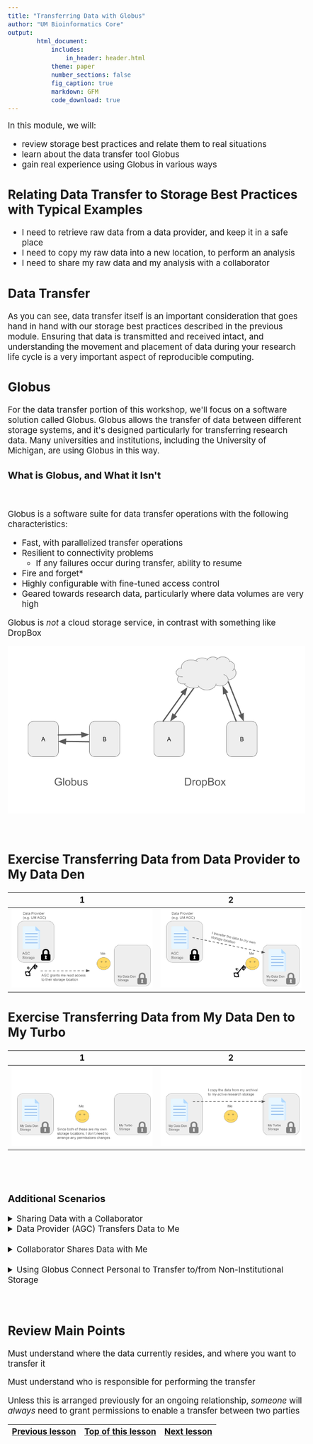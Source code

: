```yaml
---
title: "Transferring Data with Globus"
author: "UM Bioinformatics Core"
output:
        html_document:
            includes:
                in_header: header.html
            theme: paper
            number_sections: false
            fig_caption: true
            markdown: GFM
            code_download: true
---
```

<style type="text/css">
body{ /* Normal  */
      font-size: 14pt;
  }
pre {
  font-size: 12pt
}
</style>

In this module, we will:

* review storage best practices and relate them to real situations
* learn about the data transfer tool Globus
* gain real experience using Globus in various ways


## Relating Data Transfer to Storage Best Practices with Typical Examples

 - I need to retrieve raw data from a data provider, and keep it in a safe place
 - I need to copy my raw data into a new location, to perform an analysis
 - I need to share my raw data and my analysis with a collaborator

## Data Transfer

As you can see, data transfer itself is an important consideration that goes hand in hand with our storage best practices described in the previous module. Ensuring that data is transmitted and received intact, and understanding the movement and placement of data during your research life cycle is a very important aspect of reproducible computing.


## Globus

For the data transfer portion of this workshop, we'll focus on a software solution called Globus. Globus allows the transfer of data between different storage systems, and it's designed particularly for transferring research data. Many universities and institutions, including the University of Michigan, are using Globus in this way.

### What is Globus, and What it Isn't

<br>

Globus is a software suite for data transfer operations with the following characteristics:
- Fast, with parallelized transfer operations
- Resilient to connectivity problems
  - If any failures occur during transfer, ability to resume
- Fire and forget*
- Highly configurable with fine-tuned access control
- Geared towards research data, particularly where data volumes are very high

Globus is *not* a cloud storage service, in contrast with something like DropBox

![Globus vs DropBox](images/Module02_globus_vs_dropbox.png)


<br>

## Exercise Transferring Data from Data Provider to My Data Den

1 | 2
:-------------------------------------------------------------:|:-------------------------------------------------------------:
![](images/Module02_data_shared_with_me_I_transfer_1.png) | ![](images/Module02_data_shared_with_me_I_transfer_2.png)

## Exercise Transferring Data from My Data Den to My Turbo

1 | 2
:-------------------------------------------------------------:|:-------------------------------------------------------------:
![](images/Module02_data_I_transfer_between_own_storage_1.png) | ![](images/Module02_data_I_transfer_between_own_storage_2.png)


<br>
<br>

### Additional Scenarios

<details>
<summary>Sharing Data with a Collaborator</summary>

1 | 2
:-------------------------------------------------------------:|:-------------------------------------------------------------:
![](images/Module02_data_I_share_collaborator_transfers_1.png) | ![](images/Module02_data_I_share_collaborator_transfers_2.png)

</details>


<details>
<summary>Data Provider (AGC) Transfers Data to Me</summary>

1 | 2
:-------------------------------------------------------------:|:-------------------------------------------------------------:
![](images/Module02_data_I_grant_AGC_RW_AGC_transfers_1.png) | ![](images/Module02_data_I_grant_AGC_RW_AGC_transfers_2.png)

Sometimes, if we expect many data deliveries over a period of time, and if we're dealing with an entity that we can trust with write access to our storage location, it may be advantageous to set up an arrangement so that they may transfer the data to us without any action on our part. 

As shown in the figure, we can grant read **and** write access to them, and this enables them to transfer data to us without our involvement.

The Advanced Genomics Core at UMich is increasingly recommending this type of arrangement, especially to researchers who already have Data Den storage allocations through the UMRCP. This is an excellent way to ensure that your data are automatically placed in a good place for long-term archival storage.  

Here is a [link for the AGC data retrieval page which includes the push-to-data-den instructions](https://medresearch.umich.edu/office-research/about-office-research/biomedical-research-core-facilities/advanced-genomics-core/data-retrieval). If you scroll to the bottom of that page, under the "Where to keep your data" heading, there is a drop-down section for "U-M Clients". The instructions therein are the details of how to set up a `push-to-data-den`, where you set up a designated location in your Data Den space and grant permissions for the AGC to write your sequencing data directly to that location.


</details>

<br>

<details>
<summary>Collaborator Shares Data with Me</summary>

1 | 2
:-------------------------------------------------------------:|:-------------------------------------------------------------:
![](images/Module02_data_collab_shared_with_me_I_transfer_1.png) | ![](images/Module02_data_collab_shared_with_me_I_transfer_2.png)


</details>

<br>

<details>
<summary>Using Globus Connect Personal to Transfer to/from Non-Institutional Storage</summary>

During this workshop, we've emphasized usage of institutional storage allocations like Turbo and Data Den. Our example exercises have also only utilized institutional storage. As discussed, we recommend keeping your data within the institutional storage options if possible, for the redundancy and safety capabilities that they offer. However, there may be situations where you must transfer data to/from non-institutional storage. We can also use the Globus software suite to accomplish this, using a tool called Globus Connect Personal.

It may be easy to forget that Globus is not a Cloud Storage provider while using it. As mentioned, when we're using Globus to transfer data among institutional storage locations, we have always-on, fire-and-forget capabilities that can feel similar to other tools like DropBox. However, this is only possible because UMich (and other research institutions) provide this always-on capability. Essentially, our academic IT provides the constant connection between the Globus software and our institutional storage like Data Den, Turbo, etc. If we want to transfer data to/from non-institutional storage, though, we don't have this luxury.

Globus Connect Personal is an application that you download and install on the computer that holds (or has access to) the data that you want to transfer. For instance, if you have sequencing data stored on the hard-drive of an old laptop (not recommended, but it happens), you would install Globus Connect Personal on that laptop and it could provide the connection between the laptop's hard drive and other Globus-connected storage like the Data Den and Turbo locations we've used above. After installing and configuring this, you could then see (and share, etc.) data from the laptop using the Globus Web App to perform transfers just as we have in the exercises above.

You can find documentation about installing and configuring Globus Connect Personal at [this page on Globus's documentation website](https://docs.globus.org/globus-connect-personal/).

>Note: The computer that's running Globus Connect Personal must remain on and connected to the network for the entire duration of the transfer. Remember that in this case, the Globus Connect Personal software that's running on that computer is what provides the connection to all other Globus-connected storage.

</details>

<br>
<br>

## Review Main Points

Must understand where the data currently resides, and where you want to transfer it

Must understand who is responsible for performing the transfer

Unless this is arranged previously for an ongoing relationship, *someone* will *always* need to grant permissions to enable a transfer between two parties


| [Previous lesson](Module01_storage_best_practices_UMRCP.html) | [Top of this lesson](#top) | [Next lesson](Module03a_sneak_peek_great_lakes.html) |
| :--- | :----: | ---: |
